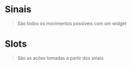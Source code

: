 # Sinais
> São todos os movimentos possíveis com um widget 

# Slots
> São as ações tomadas a partir dos sinais

